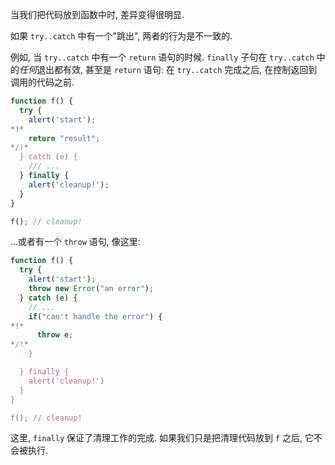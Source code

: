 当我们把代码放到函数中时, 差异变得很明显.

如果 `try..catch` 中有一个"跳出", 两者的行为是不一致的.

例如, 当 `try..catch` 中有一个 `return` 语句的时候. `finally` 子句在 `try..catch` 中的*任何*退出都有效, 甚至是 `return` 语句: 在 `try..catch` 完成之后, 在控制返回到调用的代码之前.

```js run
function f() {
  try {
    alert('start');
*!*
    return "result";
*/!*
  } catch (e) {
    /// ...
  } finally {
    alert('cleanup!');
  }
}

f(); // cleanup!
```

...或者有一个 `throw` 语句, 像这里:

```js run
function f() {
  try {
    alert('start');
    throw new Error("an error");
  } catch (e) {
    // ...
    if("can't handle the error") {
*!*
      throw e;
*/!*
    }

  } finally {
    alert('cleanup!')
  }
}

f(); // cleanup!
```

这里, `finally` 保证了清理工作的完成. 如果我们只是把清理代码放到 `f` 之后, 它不会被执行.
